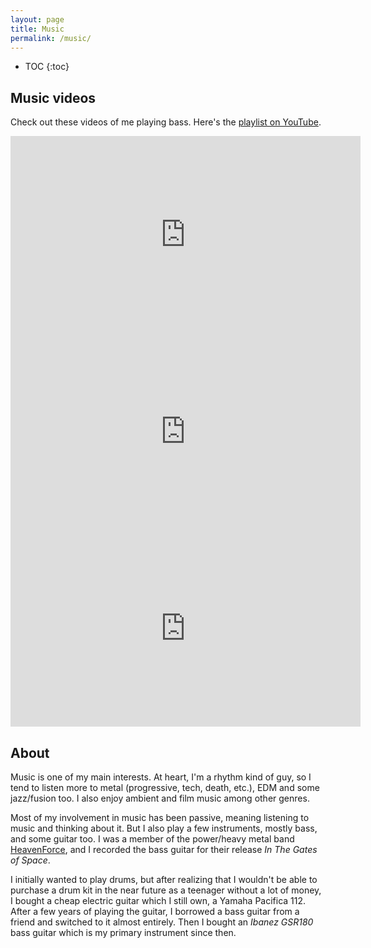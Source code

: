 ```yaml
---
layout: page
title: Music
permalink: /music/
---
```


* TOC
{:toc}

## Music videos

Check out these videos of me playing bass. Here's the
[playlist on YouTube](https://www.youtube.com/playlist?list=PLrJXVc9tUY-fw-3fSY_ulV4Tp2wy03H3e).

<iframe width="560" height="315" src="https://www.youtube.com/embed/0AcghxZvLeU" frameborder="0" allowfullscreen></iframe>

<br/>
<iframe width="560" height="315" src="https://www.youtube.com/embed/UBYVAQMD1ms" frameborder="0" allowfullscreen></iframe>

<br/>
<iframe width="560" height="315" src="https://www.youtube.com/embed/GUTyn1CNx8U" frameborder="0" allowfullscreen></iframe>

<br/>

## About

Music is one of my main interests. At heart, I'm a rhythm kind of guy, so I tend
to listen more to metal (progressive, tech, death, etc.), EDM and some
jazz/fusion too.  I also enjoy ambient and film music among other genres.

Most of my involvement in music has been passive, meaning listening to music
and thinking about it. But I also play a few instruments, mostly bass, and some
guitar too. I was a member of the power/heavy metal band
[HeavenForce](https://www.facebook.com/pages/HeavenForce/112496182123196), and
I recorded the bass guitar for their release *In The Gates of Space*.

I initially wanted to play drums, but after realizing that I wouldn't be able
to purchase a drum kit in the near future as a teenager without a lot of money,
I bought a cheap electric guitar which I still own, a Yamaha Pacifica 112.
After a few years of playing the guitar, I borrowed a bass guitar from a friend
and switched to it almost entirely. Then I bought an _Ibanez GSR180_ bass
guitar which is my primary instrument since then.
